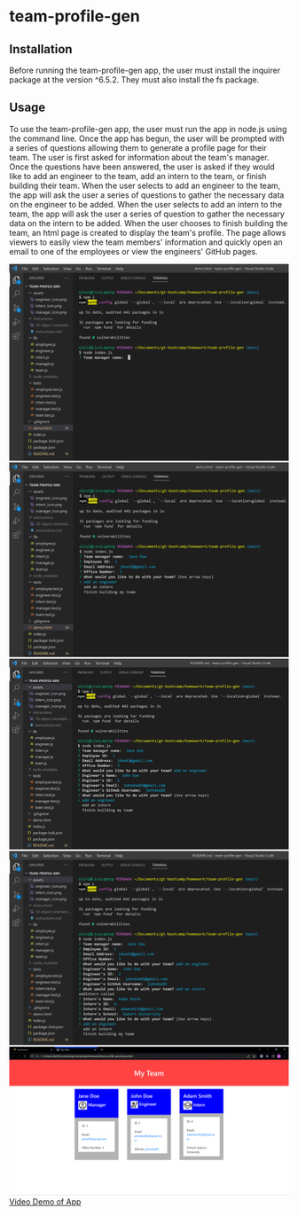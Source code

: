 # team-profile-gen

## Installation
Before running the team-profile-gen app, the user must install the inquirer package at the version ^6.5.2. They must also install the fs package.

## Usage
To use the team-profile-gen app, the user must run the app in node.js using the command line. Once the app has begun, the user will be prompted with a series of questions allowing them to generate a profile page for their team. The user is first asked for information about the team's manager. Once the questions have been answered, the user is asked if they would like to add an engineer to the team, add an intern to the team, or finish building their team. When the user selects to add an engineer to the team, the app will ask the user a series of questions to gather the necessary data on the engineer to be added. When the user selects to add an intern to the team, the app will ask the user a series of question to gather the necessary data on the intern to be added. When the user chooses to finish building the team, an html page is created to display the team's profile. The page allows viewers to easily view the team members' information and quickly open an email to one of the employees or view the engineers' GitHub pages.

![screenshot displaying app's installation and beginning of run](assets/screenshot-1.png)
![screenshot displaying menu options in commandline after manager profile information has been entered](assets/screenshot-2.png)
![screenshot displaying menu options in commandline after engineer's profile information has been entered](assets/screenshot-3.png)
![screenshot displaying menu options in commandline after intern's profile has been entered](assets/screenshot-4.png)
![screenshot of the Team Profile html page generated by the app](assets/screenshot-5.png)
[Video Demo of App](https://drive.google.com/file/d/19K3-rl0I1NrLF1v2HUSWkpKVYffDG5s5/view)
